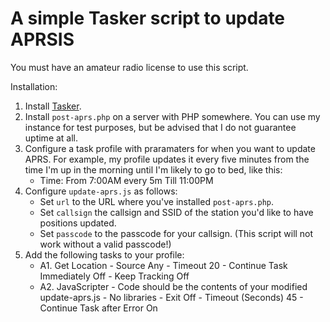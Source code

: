 # A simple Tasker script to update APRSIS

You must have an amateur radio license to use this script.


Installation:
1.  Install [Tasker](https://play.google.com/store/apps/details?id=net.dinglisch.android.taskerm&hl=en_US).
1.  Install `post-aprs.php` on a server with PHP somewhere. You can use my instance for test purposes, but be advised that I do not guarantee uptime at all.
1. Configure a task profile with praramaters for when you want to update APRS. For example, my profile updates it every five minutes from the time I'm up in the morning until I'm likely to go to bed, like this:
   - Time: From 7:00AM every 5m Till 11:00PM
1. Configure `update-aprs.js` as follows:
   - Set `url` to the URL where you've installed `post-aprs.php`.
   - Set `callsign` the callsign and SSID of the station you'd like to have positions updated.
   - Set `passcode` to the passcode for your callsign. (This script will not work without a valid passcode!)
1. Add the following tasks to your profile:
   - A1. Get Location - Source Any - Timeout 20 - Continue Task Immediately Off - Keep Tracking Off
   - A2. JavaScripter - Code should be the contents of your modified update-aprs.js - No libraries - Exit Off - Timeout (Seconds) 45 - Continue Task after Error On
